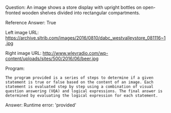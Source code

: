 Question: An image shows a store display with upright bottles on open-fronted wooden shelves divided into rectangular compartments.

Reference Answer: True

Left image URL: https://archive.sltrib.com/images/2016/0810/dabc_westvalleystore_081116~1.jpg

Right image URL: http://www.wlevradio.com/wp-content/uploads/sites/500/2016/06/beer.jpg

Program:

```
The program provided is a series of steps to determine if a given statement is true or false based on the content of an image. Each statement is evaluated step by step using a combination of visual question answering (VQA) and logical expressions. The final answer is determined by evaluating the logical expression for each statement.
```
Answer: Runtime error: 'provided'

